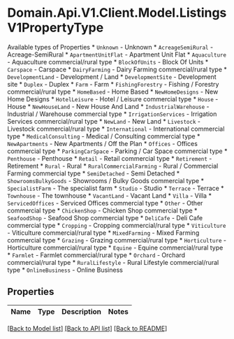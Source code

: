 # Domain.Api.V1.Client.Model.ListingsV1PropertyType
Available types of Properties  * `Unknown` - Unknown * `AcreageSemiRural` - Acreage-SemiRural * `ApartmentUnitFlat` - Apartment Unit Flat * `Aquaculture` - Aquaculture             commercial/rural type * `BlockOfUnits` - Block Of Units * `Carspace` - Carspace * `DairyFarming` - Dairy Farming             commercial/rural type * `DevelopmentLand` - Development / Land * `DevelopmentSite` - Development site * `Duplex` - Duplex * `Farm` - Farm * `FishingForestry` - Fishing / Forestry             commercial/rural type * `HomeBased` - Home Based * `NewHomeDesigns` - New Home Designs * `HotelLeisure` - Hotel / Leisure             commercial type * `House` - House * `NewHouseLand` - New House And Land * `IndustrialWarehouse` - Industrial / Warehouse             commercial type * `IrrigationServices` - Irrigation Services             commercial/rural type * `NewLand` - New Land * `Livestock` - Livestock             commercial/rural type * `International` - International             commercial type * `MedicalConsulting` - Medical / Consulting             commercial type * `NewApartments` - New Apartments / Off the Plan * `Offices` - Offices             commercial type * `ParkingCarSpace` - Parking / Car Space             commercial type * `Penthouse` - Penthouse * `Retail` - Retail             commercial type * `Retirement` - Retirement * `Rural` - Rural * `RuralCommercialFarming` - Rural / Commercial Farming              commercial type * `SemiDetached` - Semi Detached * `ShowroomsBulkyGoods` - Showrooms / Bulky Goods             commercial type * `SpecialistFarm` - The specialist farm * `Studio` - Studio * `Terrace` - Terrace * `Townhouse` - The townhouse * `VacantLand` - Vacant Land * `Villa` - Villa * `ServicedOffices` - Serviced Offices             commercial type * `Other` - Other             commercial type * `ChickenShop` - Chicken Shop             commercial type * `SeafoodShop` - Seafood Shop             commercial type * `DeliCafe` - Deli Cafe             commercial type * `Cropping` - Cropping             commercial/rural type * `Viticulture` - Viticulture             commercial/rural type * `MixedFarming` - Mixed Farming             commercial type * `Grazing` - Grazing             commercial/rural type * `Horticulture` - Horticulture             commercial/rural type * `Equine` - Equine             commercial/rural type * `Farmlet` - Farmlet             commercial/rural type * `Orchard` - Orchard             commercial/rural type * `RuralLifestyle` - Rural Lifestyle             commercial/rural type * `OnlineBusiness` - Online Business
## Properties

Name | Type | Description | Notes
------------ | ------------- | ------------- | -------------

[[Back to Model list]](../README.md#documentation-for-models) [[Back to API list]](../README.md#documentation-for-api-endpoints) [[Back to README]](../README.md)

